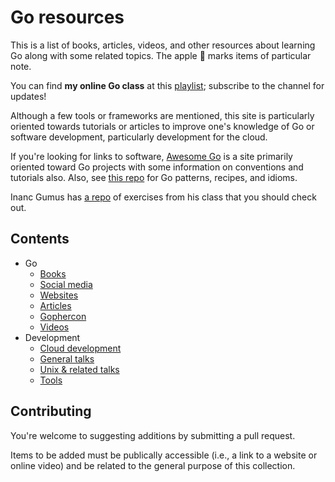 # Go resources

This is a list of books, articles, videos, and other resources about learning Go along with some related topics. The apple &#x1F34E; marks items of particular note.

You can find **my online Go class** at this [playlist](https://www.youtube.com/playlist?list=PLoILbKo9rG3skRCj37Kn5Zj803hhiuRK6); subscribe to the channel for updates!

Although a few tools or frameworks are mentioned, this site is particularly oriented towards tutorials or articles to improve one's knowledge of Go or software development, particularly development for the cloud.

If you're looking for links to software, [Awesome Go](https://github.com/avelino/awesome-go/) is a site primarily oriented toward Go projects with some information on conventions and tutorials also. Also, see [this repo](https://github.com/tmrts/go-patterns) for Go patterns, recipes, and idioms.

Inanc Gumus has [a repo](https://github.com/inancgumus/learngo) of exercises from his class that you should check out.


## Contents

- Go
	- [Books](docs/books.md)
	- [Social media](docs/social.md)
	- [Websites](docs/web.md)
	- [Articles](docs/articles.md)
	- [Gophercon](docs/gophercon.md)
	- [Videos](docs/videos.md)
- Development
	- [Cloud development](docs/cloud.md)
	- [General talks](docs/smart.md)
	- [Unix & related talks](docs/unix.md)
	- [Tools](docs/tools.md)


## Contributing

You're welcome to suggesting additions by submitting a pull request.

Items to be added must be publically accessible (i.e., a link to a website or online video) and be related to the general purpose of this collection.
